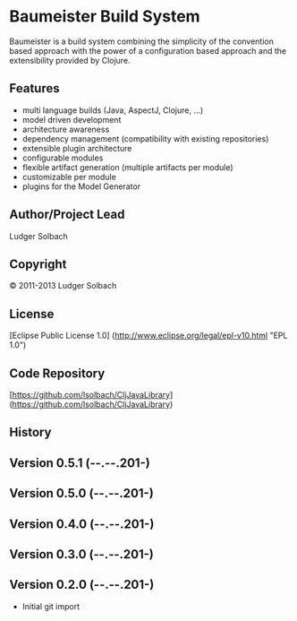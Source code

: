 Baumeister Build System
=======================

Baumeister is a build system combining the simplicity of the convention
based approach with the power of a configuration based approach and the
extensibility provided by Clojure. 

Features
--------
* multi language builds (Java, AspectJ, Clojure, ...)
* model driven development
* architecture awareness
* dependency management (compatibility with existing repositories)
* extensible plugin architecture
* configurable modules
* flexible artifact generation (multiple artifacts per module)
* customizable per module
* plugins for the Model Generator

Author/Project Lead
-------------------
Ludger Solbach

Copyright
---------
© 2011-2013 Ludger Solbach

License
-------
[Eclipse Public License 1.0] (http://www.eclipse.org/legal/epl-v10.html "EPL 1.0")

Code Repository
---------------
[https://github.com/lsolbach/CljJavaLibrary] (https://github.com/lsolbach/CljJavaLibrary)

History
-------

Version 0.5.1 (--.--.201-)
--------------------------

Version 0.5.0 (--.--.201-)
--------------------------

Version 0.4.0 (--.--.201-)
--------------------------

Version 0.3.0 (--.--.201-)
--------------------------

Version 0.2.0 (--.--.201-)
--------------------------
* Initial git import

